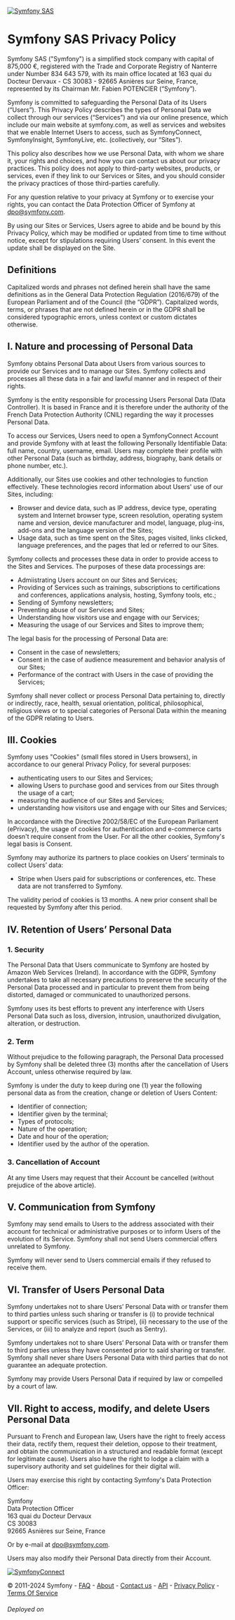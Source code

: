 [![Symfony SAS](/assets/images/symfony_logo-uVS1PEj.png)](https://connect.symfony.com/)

Symfony SAS Privacy Policy
==========================

Symfony SAS ("Symfony") is a simplified stock company with capital of 875,000 €, registered with the Trade and Corporate Registry of Nanterre under Number 834 643 579, with its main office located at 163 quai du Docteur Dervaux - CS 30083 - 92665 Asnières sur Seine, France, represented by its Chairman Mr. Fabien POTENCIER (“Symfony”).

Symfony is committed to safeguarding the Personal Data of its Users (“Users”). This Privacy Policy describes the types of Personal Data we collect through our services (“Services”) and via our online presence, which include our main website at symfony.com, as well as services and websites that we enable Internet Users to access, such as SymfonyConnect, SymfonyInsight, SymfonyLive, etc. (collectively, our “Sites”).

This policy also describes how we use Personal Data, with whom we share it, your rights and choices, and how you can contact us about our privacy practices. This policy does not apply to third-party websites, products, or services, even if they link to our Services or Sites, and you should consider the privacy practices of those third-parties carefully.

For any question relative to your privacy at Symfony or to exercise your rights, you can contact the Data Protection Officer of Symfony at [dpo@symfony.com](mailto:dpo@symfony.com).

By using our Sites or Services, Users agree to abide and be bound by this Privacy Policy, which may be modified or updated from time to time without notice, except for stipulations requiring Users’ consent. In this event the update shall be displayed on the Site.

Definitions
-----------

Capitalized words and phrases not defined herein shall have the same definitions as in the General Data Protection Regulation (2016/679) of the European Parliament and of the Council (the “GDPR”). Capitalized words, terms, or phrases that are not defined herein or in the GDPR shall be considered typographic errors, unless context or custom dictates otherwise.

I. Nature and processing of Personal Data
-----------------------------------------

Symfony obtains Personal Data about Users from various sources to provide our Services and to manage our Sites. Symfony collects and processes all these data in a fair and lawful manner and in respect of their rights.

Symfony is the entity responsible for processing Users Personal Data (Data Controller). It is based in France and it is therefore under the authority of the French Data Protection Authority (CNIL) regarding the way it processes Personal Data.

To access our Services, Users need to open a SymfonyConnect Account and provide Symfony with at least the following Personally Identifiable Data: full name, country, username, email. Users may complete their profile with other Personal Data (such as birthday, address, biography, bank details or phone number, etc.).

Additionally, our Sites use cookies and other technologies to function effectively. These technologies record information about Users' use of our Sites, including:

* Browser and device data, such as IP address, device type, operating system and Internet browser type, screen resolution, operating system name and version, device manufacturer and model, language, plug-ins, add-ons and the language version of the Sites;
* Usage data, such as time spent on the Sites, pages visited, links clicked, language preferences, and the pages that led or referred to our Sites.

Symfony collects and processes these data in order to provide access to the Sites and Services. The purposes of these data processings are:

* Admiistrating Users account on our Sites and Services;
* Providing of Services such as trainings, subscriptions to certifications and conferences, applications analysis, hosting, Symfony tools, etc.;
* Sending of Symfony newsletters;
* Preventing abuse of our Services and Sites;
* Understanding how visitors use and engage with our Services;
* Measuring the usage of our Services and Sites to improve them;

The legal basis for the processing of Personal Data are:

* Consent in the case of newsletters;
* Consent in the case of audience measurement and behavior analysis of our Sites;
* Performance of the contract with Users in the case of providing the Services;

Symfony shall never collect or process Personal Data pertaining to, directly or indirectly, race, health, sexual orientation, political, philosophical, religious views or to special categories of Personal Data within the meaning of the GDPR relating to Users.

III. Cookies
------------

Symfony uses "Cookies" (small files stored in Users browsers), in accordance to our general Privacy Policy, for several purposes:

* authenticating users to our Sites and Services;
* allowing Users to purchase good and services from our Sites through the usage of a cart;
* measuring the audience of our Sites and Services;
* understanding how visitors use and engage with our Sites and Services;

In accordance with the Directive 2002/58/EC of the European Parliament (ePrivacy), the usage of cookies for authentication and e-commerce carts doesn't require consent from the User. For all the other cookies, Symfony's legal basis is Consent.

Symfony may authorize its partners to place cookies on Users’ terminals to collect Users’ data:

* Stripe when Users paid for subscriptions or conferences, etc. These data are not transferred to Symfony.

The validity period of cookies is 13 months. A new prior consent shall be requested by Symfony after this period.

IV. Retention of Users’ Personal Data
-------------------------------------

### 1\. Security

The Personal Data that Users communicate to Symfony are hosted by Amazon Web Services (Ireland). In accordance with the GDPR, Symfony undertakes to take all necessary precautions to preserve the security of the Personal Data processed and in particular to prevent them from being distorted, damaged or communicated to unauthorized persons.

Symfony uses its best efforts to prevent any interference with Users Personal Data such as loss, diversion, intrusion, unauthorized divulgation, alteration, or destruction.

### 2\. Term

Without prejudice to the following paragraph, the Personal Data processed by Symfony shall be deleted three (3) months after the cancellation of Users Account, unless otherwise required by law.

Symfony is under the duty to keep during one (1) year the following personal data as from the creation, change or deletion of Users Content:

* Identifier of connection;
* Identifier given by the terminal;
* Types of protocols;
* Nature of the operation;
* Date and hour of the operation;
* Identifier used by the author of the operation.

### 3\. Cancellation of Account

At any time Users may request that their Account be cancelled (without prejudice of the above article).

V. Communication from Symfony
-----------------------------

Symfony may send emails to Users to the address associated with their account for technical or administrative purposes or to inform Users of the evolution of its Service. Symfony shall not send Users commercial offers unrelated to Symfony.

Symfony will never send to Users commercial emails if they refused to receive them.

VI. Transfer of Users Personal Data
-----------------------------------

Symfony undertakes not to share Users’ Personal Data with or transfer them to third parties unless such sharing or transfer is (i) to provide technical support or specific services (such as Stripe), (ii) necessary to the use of the Services, or (iii) to analyze and report (such as Sentry).

Symfony undertakes not to share Users’ Personal Data with or transfer them to third parties unless they have consented prior to said sharing or transfer. Symfony shall never share Users Personal Data with third parties that do not guarantee an adequate protection.

Symfony may provide Users Personal Data if required by law or compelled by a court of law.

VII. Right to access, modify, and delete Users Personal Data
------------------------------------------------------------

Pursuant to French and European law, Users have the right to freely access their data, rectify them, request their deletion, oppose to their treatment, and obtain the communication in a structured and readable format (except for legitimate cause). Users also have the right to lodge a claim with a supervisory authority and set guidelines for their digital will.

Users may exercise this right by contacting Symfony's Data Protection Officer:

Symfony  
Data Protection Officer  
163 quai du Docteur Dervaux  
CS 30083  
92665 Asnières sur Seine, France  

Or by e-mail at [dpo@symfony.com](mailto:dpo@symfony.com).

Users may also modify their Personal Data directly from their Account.

[![SymfonyConnect](/assets/images/logo-footer-Eo2MRYh.svg)](https://connect.symfony.com/)

© 2011-2024 Symfony - [FAQ](https://connect.symfony.com/faq) - [About](https://connect.symfony.com/about) - [Contact us](https://symfony.com/support?product=SLC#products) - [API](https://connect.symfony.com/about/api) - [Privacy Policy](https://connect.symfony.com/privacy-policy) - [Terms Of Service](https://connect.symfony.com/tos)

###### Deployed on

[](https://symfony.com/cloud/)